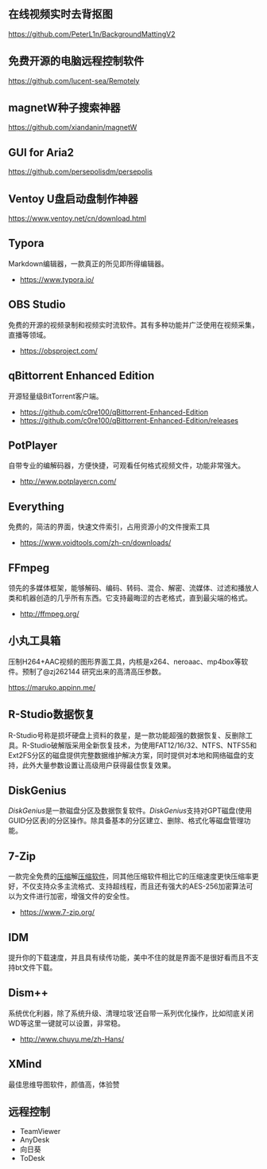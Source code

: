 ## 在线视频实时去背抠图
https://github.com/PeterL1n/BackgroundMattingV2

##  免费开源的电脑远程控制软件
https://github.com/lucent-sea/Remotely

## magnetW种子搜索神器
https://github.com/xiandanin/magnetW

## GUI for Aria2
https://github.com/persepolisdm/persepolis

## Ventoy U盘启动盘制作神器
https://www.ventoy.net/cn/download.html

## Typora
Markdown编辑器，一款真正的所见即所得编辑器。
- https://www.typora.io/

## OBS Studio
免费的开源的视频录制和视频实时流软件。其有多种功能并广泛使用在视频采集，直播等领域。
- https://obsproject.com/

## qBittorrent Enhanced Edition
开源轻量级BitTorrent客户端。
- https://github.com/c0re100/qBittorrent-Enhanced-Edition
- https://github.com/c0re100/qBittorrent-Enhanced-Edition/releases

## PotPlayer
自带专业的编解码器，方便快捷，可观看任何格式视频文件，功能非常强大。
- http://www.potplayercn.com/

## Everything

免费的，简洁的界面，快速文件索引，占用资源小的文件搜索工具
- https://www.voidtools.com/zh-cn/downloads/

## FFmpeg
领先的多媒体框架，能够解码、编码、转码、混合、解密、流媒体、过滤和播放人类和机器创造的几乎所有东西。它支持最晦涩的古老格式，直到最尖端的格式。

- http://ffmpeg.org/

## 小丸工具箱

压制H264+AAC视频的图形界面工具，内核是x264、neroaac、mp4box等软件。预制了@zj262144 研究出来的高清高压参数。

https://maruko.appinn.me/

## R-Studio数据恢复
R-Studio号称是损坏硬盘上资料的救星，是一款功能超强的数据恢复、反删除工具。R-Studio破解版采用全新恢复技术，为使用FAT12/16/32、NTFS、NTFS5和Ext2FS分区的磁盘提供完整数据维护解决方案，同时提供对本地和网络磁盘的支持，此外大量参数设置让高级用户获得最佳恢复效果。

## DiskGenius

*DiskGenius*是一款磁盘分区及数据恢复软件。*DiskGenius*支持对GPT磁盘(使用GUID分区表)的分区操作。除具备基本的分区建立、删除、格式化等磁盘管理功能。

## 7-Zip

一款完全免费的[压缩](https://www.onlinedown.net/soft/90550.htm)解[压缩软件](https://www.onlinedown.net/soft/5.htm)，同其他压缩软件相比它的压缩速度更快压缩率更好，不仅支持众多主流格式、支持超线程，而且还有强大的AES-256加密算法可以为文件进行加密，增强文件的安全性。

- https://www.7-zip.org/

## IDM 
提升你的下载速度，并且具有续传功能，美中不住的就是界面不是很好看而且不支持bt文件下载。

## Dism++

系统优化利器，除了系统升级、清理垃圾‘还自带一系列优化操作，比如彻底关闭WD等这里一键就可以设置，非常稳。

- http://www.chuyu.me/zh-Hans/

## XMind 
最佳思维导图软件，颜值高，体验赞

## 远程控制

- TeamViewer 
- AnyDesk 
- 向日葵
- ToDesk
